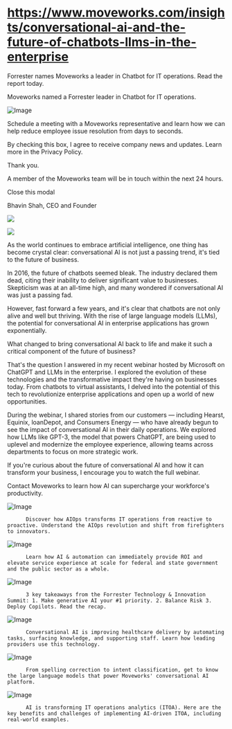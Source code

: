 # https://www.moveworks.com/insights/conversational-ai-and-the-future-of-chatbots-llms-in-the-enterprise

Forrester names Moveworks a leader in Chatbot for IT operations. Read the report today.

Moveworks named a Forrester leader in Chatbot for IT operations. 

![Image](https://www.moveworks.com/hubfs/img/site/qr-demo.png)

Schedule a meeting with a Moveworks representative and learn how we can help reduce employee issue resolution from days to seconds.

By checking this box, I agree to receive company news and updates. Learn more in the Privacy Policy.

Thank you.

A member of the Moveworks team will be in touch within the next 24 hours.



  Close this modal
  



Bhavin Shah, CEO and Founder


![](https://www.moveworks.com/hubfs/Untitled%20design.png)

![](https://www.moveworks.com/hubfs/Untitled%20design.png)

As the world continues to embrace artificial intelligence, one thing has become crystal clear: conversational AI is not just a passing trend, it's tied to the future of business.

In 2016, the future of chatbots seemed bleak. The industry declared them dead, citing their inability to deliver significant value to businesses. Skepticism was at an all-time high, and many wondered if conversational AI was just a passing fad. 

However, fast forward a few years, and it's clear that chatbots are not only alive and well but thriving. With the rise of large language models (LLMs), the potential for conversational AI in enterprise applications has grown exponentially.

What changed to bring conversational AI back to life and make it such a critical component of the future of business? 

That's the question I answered in my recent webinar hosted by Microsoft on ChatGPT and LLMs in the enterprise. I explored the evolution of these technologies and the transformative impact they're having on businesses today. From chatbots to virtual assistants, I delved into the potential of this tech to revolutionize enterprise applications and open up a world of new opportunities. 

During the webinar, I shared stories from our customers — including Hearst, Equinix, loanDepot, and Consumers Energy — who have already begun to see the impact of conversational AI in their daily operations. We explored how LLMs like GPT-3, the model that powers ChatGPT, are being used to uplevel and modernize the employee experience, allowing teams across departments to focus on more strategic work.

If you're curious about the future of conversational AI and how it can transform your business, I encourage you to watch the full webinar.

Contact  Moveworks to learn how AI can supercharge your workforce's productivity.

![Image](https://www.moveworks.com/hs-fs/hubfs/AIOps-featured-image.png?length=50&name=AIOps-featured-image.png)


          Discover how AIOps transforms IT operations from reactive to proactive. Understand the AIOps revolution and shift from firefighters to innovators.
        

![Image](https://www.moveworks.com/hs-fs/hubfs/Public-Sector-Convo-AI.png?length=50&name=Public-Sector-Convo-AI.png)


          Learn how AI & automation can immediately provide ROI and elevate service experience at scale for federal and state government and the public sector as a whole.
        

![Image](https://www.moveworks.com/hs-fs/hubfs/Forrester%20T%26I%20%281%29.png?length=50&name=Forrester%20T&I%20%281%29.png)


          3 key takeaways from the Forrester Technology & Innovation Summit: 1. Make generative AI your #1 priority. 2. Balance Risk 3. Deploy Copilots. Read the recap.
        

![Image](https://www.moveworks.com/hs-fs/hubfs/healthcare-test.png?length=50&name=healthcare-test.png)


          Conversational AI is improving healthcare delivery by automating tasks, surfacing knowledge, and supporting staff. Learn how leading providers use this technology.
        

![Image](https://www.moveworks.com/hs-fs/hubfs/Moveworks_LLM_Feature.png?length=50&name=Moveworks_LLM_Feature.png)


          From spelling correction to intent classification, get to know the large language models that power Moveworks' conversational AI platform.
        

![Image](https://www.moveworks.com/hs-fs/hubfs/ITOA_feature.png?length=50&name=ITOA_feature.png)


          AI is transforming IT operations analytics (ITOA). Here are the key benefits and challenges of implementing AI-driven ITOA, including real-world examples.
        

